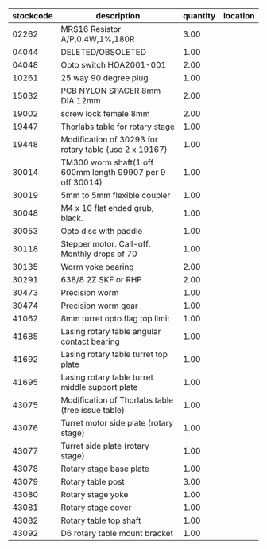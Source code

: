 |stockcode|description|quantity|location|
|---------|-----------|--------|--------|
|02262|MRS16 Resistor A/P,0.4W,1%,180R|3.00||
|04044|DELETED/OBSOLETED|1.00||
|04048|Opto switch  HOA2001-001|2.00||
|10261|25 way 90 degree plug|1.00||
|15032|PCB NYLON SPACER 8mm DIA 12mm|2.00||
|19002|screw lock female 8mm|2.00||
|19447|Thorlabs table for rotary stage|1.00||
|19448|Modification of 30293 for rotary table (use 2 x 19167)|1.00||
|30014|TM300 worm shaft(1 off 600mm length 99907 per 9 off 30014)|1.00||
|30019|5mm to 5mm flexible coupler|1.00||
|30048|M4 x 10 flat ended grub, black.|1.00||
|30053|Opto disc with paddle|1.00||
|30118|Stepper motor.  Call-off.  Monthly drops of 70|1.00||
|30135|Worm yoke bearing|2.00||
|30291|638/8 2Z   SKF or RHP|2.00||
|30473|Precision worm|1.00||
|30474|Precision worm gear|1.00||
|41062|8mm turret opto flag top limit|1.00||
|41685|Lasing rotary table angular contact bearing|1.00||
|41692|Lasing rotary table turret top plate|1.00||
|41695|Lasing rotary table turret middle support plate|1.00||
|43075|Modification of Thorlabs table (free issue table)|1.00||
|43076|Turret motor side plate (rotary stage)|1.00||
|43077|Turret side plate (rotary stage)|1.00||
|43078|Rotary stage base plate|1.00||
|43079|Rotary table post|3.00||
|43080|Rotary stage yoke|1.00||
|43081|Rotary stage cover|1.00||
|43082|Rotary table top shaft|1.00||
|43092|D6 rotary table mount bracket|1.00||
